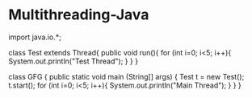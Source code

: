 # Multithreading-Java


import java.io.*;

class Test extends Thread{
    public void run(){
        for (int i=0; i<5; i++){
            System.out.println("Test Thread");
        } 
    }
}

class GFG {
	public static void main (String[] args) {
		Test t = new Test();
		t.start();
		for (int i=0; i<5; i++){
		    System.out.println("Main Thread");
		} 
	}
}
